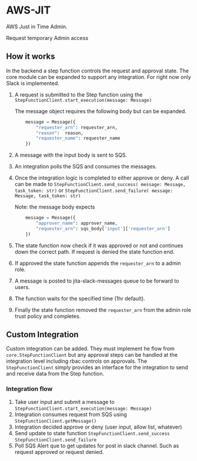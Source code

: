 # AWS-JIT

AWS Just in Time Admin. 

Request temporary Admin access 

## How it works

In the backend a step function controls the request and approval state. The core module can be expanded to support any integration. For right now only Slack is implemented.

1. A request is submitted to the Step function using the `StepFunctionClient.start_execution(message: Message)`

    The message object requires the following body but can be expanded.

    ```python
        message = Message({
            "requester_arn": requester_arn,
            "reason":  reason,
            "requester_name": requester_name
        })
    ```


2. A message with the input body is sent to SQS.
3. An integration polls the SQS and consumes the messages. 
4. Once the integration logic is completed to either approve or deny. A call can be made to `StepFunctionClient.send_success( message: Message, task_token: str)` or `StepFunctionClient.send_failure( message: Message, task_token: str)` 

    Note: the message body expects 

    ```python
        message = Message({
            "approver_name": approver_name,
            "requester_arn": sqs_body['input']['requester_arn']
        })
    ```
5. The state function now check if it was approved or not and continues down the correct path. If request is denied the state function end.

6. If approved the state function appends the `requester_arn` to a admin role.
8. A message is posted to jita-slack-messages queue to be forward to users. 
7. The function waits for the specified time (1hr default).
8. Finally the state function removed the `requester_arn` from the admin role trust policy and completes. 

## Custom Integration

Custom integration can be added. They must implement he flow from `core.StepFunctionClient` but any approval steps can be handled at the integration level including rbac controls on approvals. The `StepFunctionClient` simply provides an interface for the integration to send and receive data from the Step function. 

### Integration flow

1. Take user input and submit a message to `StepFunctionClient.start_execution(message: Message)`
2. Integration consumes request from SQS using `StepFunctionClient.getMessage()`
3. Integration decided approve or deny (user input, allow list, whatever)
4. Send update to state function `StepFunctionClient.send_success` `StepFunctionClient.send_failure`
5. Poll SQS Alert que to get updates for post in slack channel. Such as request approved or request denied. 
